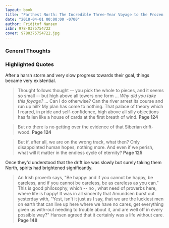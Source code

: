```yaml
--- 
layout: book
title: "Farthest North: The Incredible Three-Year Voyage to the Frozen Latitudes of the North"
date: "2018-04-01 00:00:00 -0700"
author: Fridjtof Nansen
isbn: 978-0375754722
cover: 9780375754722.jpg
---
```



### General Thoughts ###


### Highlighted Quotes ###



After a harsh storm and very slow progress towards their goal, things became very existential. 

>Thought follows thought -- you pick the whole to pieces, and it seems so small -- but high above all towers one form ... *Why did you take this foyage?* ... Can I do otherwise? Can the river arrest its course and run up hill? My plan has come to nothing. That palace of theory which I reared, in pride and self-confidence, high above all silly objections has fallen like a house of cards at the first breath of wind. **Page 124**

>But *no* there is no getting over the evidence of that Siberian drift-wood. **Page 124**

>But if, after all, we are on the wrong track, what then? Only disappointed human hopes, nothing more. And even if we perish, what will it matter in the endless cycle of eternity? **Page 125**


Once they'd understood that the drift ice was slowly but surely taking them North, spirits had brightened significantly.

>An Irish proverb says, "Be happy: and if you cannot be happy, be careless, and if you cannot be careless, be as careless as you can." This is good philosophy, which -- no , what need of proverbs here, where life is happy! It was in all sincerity that Amundsen burst out yesterday with, "Yest, isn't it just as I say, that we are the luckiest men on earth that can live up here where we have no cares, get everything given us with-out needing to trouble about it, and are well off in every possible way?" Hansen agreed that it certainly was a life without care. **Page 148**